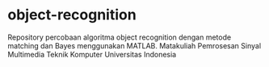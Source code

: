 # object-recognition
Repository percobaan algoritma object recognition dengan metode matching dan Bayes menggunakan MATLAB. Matakuliah Pemrosesan Sinyal Multimedia Teknik Komputer Universitas Indonesia
